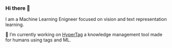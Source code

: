### Hi there 👋
I am a Machine Learning Enigneer focused on vision and text representation learning.

🔭 I’m currently working on [HyperTag](https://github.com/SeanPedersen/HyperTag) a knowledge management tool made for humans using tags and ML.
<!--
**SeanPedersen/SeanPedersen** is a ✨ _special_ ✨ repository because its `README.md` (this file) appears on your GitHub profile.

Here are some ideas to get you started:

- 🔭 I’m currently working on ...
- 🌱 I’m currently learning ...
- 👯 I’m looking to collaborate on ...
- 🤔 I’m looking for help with ...
- 💬 Ask me about ...
- 📫 How to reach me: ...
- 😄 Pronouns: ...
- ⚡ Fun fact: ...
-->
